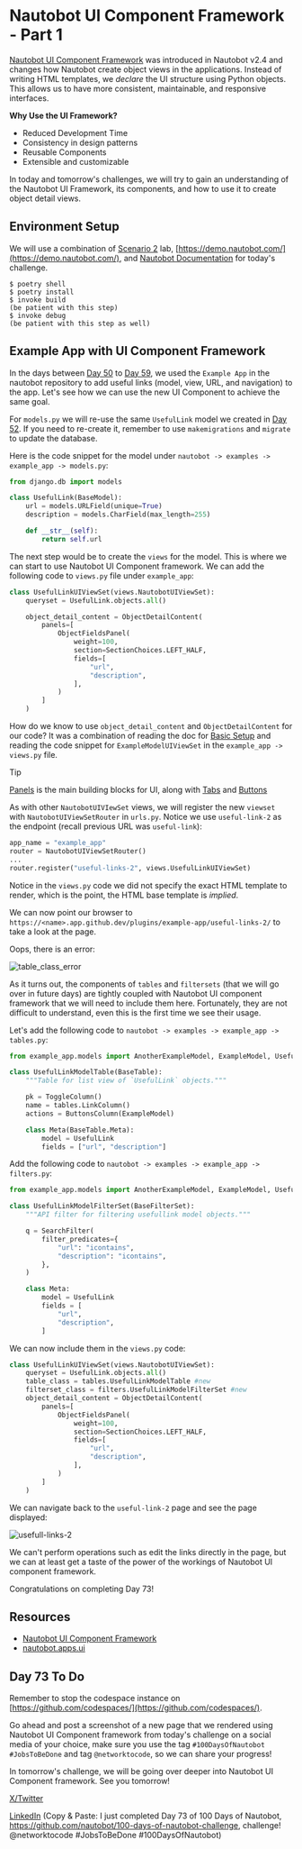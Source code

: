 # Nautobot UI Component Framework - Part 1

[Nautobot UI Component Framework](https://docs.nautobot.com/projects/core/en/stable/development/core/ui-component-framework/) was introduced in Nautobot v2.4 and changes how Nautobot create object views in the applications. Instead of writing HTML templates, we *declare* the UI structure using Python objects. This allows us to have more consistent, maintainable, and responsive interfaces. 

**Why Use the UI Framework?**
  - Reduced Development Time
  - Consistency in design patterns
  - Reusable Components
  - Extensible and customizable

In today and tomorrow's challenges, we will try to gain an understanding of the Nautobot UI Framework, its components, and how to use it to create object detail views.

## Environment Setup

We will use a combination of [Scenario 2](../Lab_Setup/scenario_2_setup/README.md) lab, [https://demo.nautobot.com/](https://demo.nautobot.com/), and [Nautobot Documentation](https://docs.nautobot.com/projects/core/en/latest/user-guide/core-data-model/overview/introduction/) for today's challenge. 

```$ cd nautobot
$ poetry shell
$ poetry install
$ invoke build
(be patient with this step)
$ invoke debug
(be patient with this step as well)
```

## Example App with UI Component Framework

In the days between [Day 50](https://github.com/nautobot/100-days-of-nautobot/tree/main/Day050_Example_App_Overview) to [Day 59](https://github.com/nautobot/100-days-of-nautobot/tree/main/Day059_Example_App_Other_Considerations), we used the `Example App` in the nautobot repository to add useful links (model, view, URL, and navigation) to the app. Let's see how we can use the new UI Component to achieve the same goal. 

For `models.py` we will re-use the same `UsefulLink` model we created in [Day 52](https://github.com/nautobot/100-days-of-nautobot/blob/main/Day052_Example_App_Creating_Data_Models_Part_2/README.md). If you need to re-create it, remember to use `makemigrations` and `migrate` to update the database. 

Here is the code snippet for the model under `nautobot -> examples -> example_app -> models.py`: 

```python models.py
from django.db import models

class UsefulLink(BaseModel):
    url = models.URLField(unique=True)
    description = models.CharField(max_length=255)

    def __str__(self):
        return self.url
```

The next step would be to create the `views` for the model. This is where we can start to use Nautobot UI Component framework. We can add the following code to  `views.py` file under `example_app`: 

```python file=views.py
class UsefulLinkUIViewSet(views.NautobotUIViewSet):
    queryset = UsefulLink.objects.all()

    object_detail_content = ObjectDetailContent(
        panels=[
            ObjectFieldsPanel(
                weight=100,
                section=SectionChoices.LEFT_HALF,
                fields=[
                    "url",
                    "description",
                ],
            )
        ]
    )
```

How do we know to use `object_detail_content` and `ObjectDetailContent` for our code? It was a combination of reading the doc for [Basic Setup](https://docs.nautobot.com/projects/core/en/stable/development/core/ui-component-framework/#basic-setup) and reading the code snippet for `ExampleModelUIViewSet` in the `example_app -> views.py` file. 

> [!TIP]
> [Panels](https://docs.nautobot.com/projects/core/en/stable/development/core/ui-component-framework/#panels) is the main building blocks for UI, along with [Tabs](https://docs.nautobot.com/projects/core/en/stable/development/core/ui-component-framework/#panels) and [Buttons](https://docs.nautobot.com/projects/core/en/stable/development/core/ui-component-framework/#buttons)

As with other `NautobotUIVIewSet` views, we will register the new `viewset` with `NautobotUIViewSetRouter` in `urls.py`. Notice we use `useful-link-2` as the endpoint (recall previous URL was `useful-link`): 

```python file=urls.py
app_name = "example_app"
router = NautobotUIViewSetRouter()
...
router.register("useful-links-2", views.UsefulLinkUIViewSet)
```

Notice in the `views.py` code we did not specify the exact HTML template to render, which is the point, the HTML base template is *implied*. 

We can now point our browser to `https://<name>.app.github.dev/plugins/example-app/useful-links-2/` to take a look at the page. 

Oops, there is an error: 

![table_class_error](images/table_class_error.png)

As it turns out, the components of `tables` and `filtersets` (that we will go over in future days) are tightly coupled with Nautobot UI component framework that we will need to include them here. Fortunately, they are not difficult to understand, even this is the first time we see their usage. 

Let's add the following code to `nautobot -> examples -> example_app -> tables.py`: 

```python file=tables.py
from example_app.models import AnotherExampleModel, ExampleModel, UsefulLink

class UsefulLinkModelTable(BaseTable):
    """Table for list view of `UsefulLink` objects."""

    pk = ToggleColumn()
    name = tables.LinkColumn()
    actions = ButtonsColumn(ExampleModel)

    class Meta(BaseTable.Meta):
        model = UsefulLink
        fields = ["url", "description"]
```

Add the following code to `nautobot -> examples -> example_app -> filters.py`:

```python file=filters.py
from example_app.models import AnotherExampleModel, ExampleModel, UsefulLink

class UsefulLinkModelFilterSet(BaseFilterSet):
    """API filter for filtering usefullink model objects."""

    q = SearchFilter(
        filter_predicates={
            "url": "icontains",
            "description": "icontains",
        },
    )

    class Meta:
        model = UsefulLink
        fields = [
            "url",
            "description",
        ]
```

We can now include them in the `views.py` code: 

```python views.py
class UsefulLinkUIViewSet(views.NautobotUIViewSet):
    queryset = UsefulLink.objects.all()
    table_class = tables.UsefulLinkModelTable #new
    filterset_class = filters.UsefulLinkModelFilterSet #new
    object_detail_content = ObjectDetailContent(
        panels=[
            ObjectFieldsPanel(
                weight=100,
                section=SectionChoices.LEFT_HALF,
                fields=[
                    "url",
                    "description",
                ],
            )
        ]
    )
```

We can navigate back to the `useful-link-2` page and see the page displayed: 

![usefull-links-2](images/usefull-links-2.png)

We can't perform operations such as edit the links directly in the page, but we can at least get a taste of the power of the workings of Nautobot UI component framework. 

Congratulations on completing Day 73!

## Resources 

- [Nautobot UI Component Framework](https://docs.nautobot.com/projects/core/en/stable/development/core/ui-component-framework/)
- [nautobot.apps.ui](https://docs.nautobot.com/projects/core/en/stable/code-reference/nautobot/apps/ui/)

## Day 73 To Do

Remember to stop the codespace instance on [https://github.com/codespaces/](https://github.com/codespaces/). 

Go ahead and post a screenshot of a new page that we rendered using Nautobot UI Component framework from today's challenge on a social media of your choice, make sure you use the tag `#100DaysOfNautobot` `#JobsToBeDone` and tag `@networktocode`, so we can share your progress! 

In tomorrow's challenge, we will be going over deeper into Nautobot UI Component framework. See you tomorrow! 

[X/Twitter](<https://twitter.com/intent/tweet?url=https://github.com/nautobot/100-days-of-nautobot&text=I+just+completed+Day+73+of+the+100+days+of+nautobot+challenge+!&hashtags=100DaysOfNautobot,JobsToBeDone>)

[LinkedIn](https://www.linkedin.com/) (Copy & Paste: I just completed Day 73 of 100 Days of Nautobot, https://github.com/nautobot/100-days-of-nautobot-challenge, challenge! @networktocode #JobsToBeDone #100DaysOfNautobot) 
